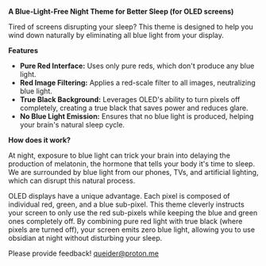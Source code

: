 **A Blue-Light-Free Night Theme for Better Sleep (for OLED screens)**

Tired of screens disrupting your sleep? This theme is designed to help you wind down naturally by eliminating all blue light from your display.

**Features**

-   **Pure Red Interface:** Uses only pure reds, which don't produce any blue light.
-   **Red Image Filtering:** Applies a red-scale filter to all images, neutralizing blue light.
-   **True Black Background:** Leverages OLED's ability to turn pixels off completely, creating a true black that saves power and reduces glare.
-   **No Blue Light Emission:** Ensures that no blue light is produced, helping your brain's natural sleep cycle.

**How does it work?**

At night, exposure to blue light can trick your brain into delaying the production of melatonin, the hormone that tells your body it's time to sleep. We are surrounded by blue light from our phones, TVs, and artificial lighting, which can disrupt this natural process.

OLED displays have a unique advantage. Each pixel is composed of individual red, green, and a blue sub-pixel. This theme cleverly instructs your screen to only use the red sub-pixels while keeping the blue and green ones completely off. By combining pure red light with true black (where pixels are turned off), your screen emits zero blue light, allowing you to use obsidian at night without disturbing your sleep.

Please provide feedback!
queider@proton.me
